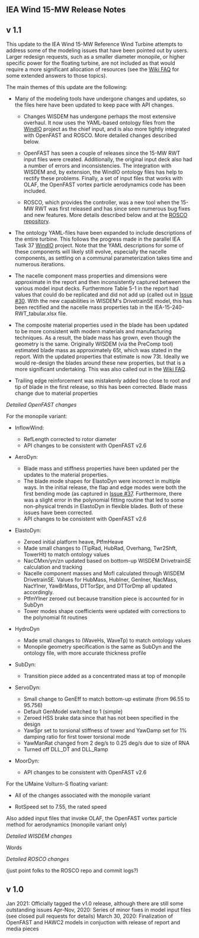 ## IEA Wind 15-MW Release Notes

v 1.1
----------

This update to the IEA Wind 15-MW Reference Wind Turbine attempts to address some of the modeling issues that have been pointed out by users.  Larger redesign requests, such as a smaller diameter monopile, or higher specific power for the floating turbine, are not included as that would require a more significant allocation of resources (see the [Wiki FAQ](https://github.com/IEAWindTask37/IEA-15-240-RWT/wiki/Frequently-Asked-Questions-(FAQ)) for some extended answers to those topics).  

The main themes of this update are the following:

 * Many of the modeling tools have undergone changes and updates, so the files here have been updated to keep pace with API changes.
 
   - Changes WISDEM has undergone perhaps the most extensive overhaul.  It now uses the YAML-based ontology files from the [WindIO](https://github.com/IEAWindTask37/windIO) project as the chief input, and is also more tightly integrated with OpenFAST and ROSCO.  More detailed changes described below.
   
   - OpenFAST has seen a couple of releases since the 15-MW RWT input files were created.  Additionally, the original input deck also had a number of errors and inconsistencies.  The integration with WISDEM and, by extension, the WindIO ontology files has help to rectify these problems.  Finally, a set of input files that works with OLAF, the OpenFAST vortex particle aerodynamics code has been included.
   
   - ROSCO, which provides the controller, was a new tool when the 15-MW RWT was first released and has since seen numerous bug fixes and new features.  More details described below and at the [ROSCO repository](https://github.com/nrel/rosco).

 * The ontology YAML-files have been expanded to include descriptions of the entire turbine.  This follows the progress made in the parallel IEA Task 37 [WindIO](https://github.com/IEAWindTask37/windIO) project.  Note that the YAML descriptions for some of these components will likely still evolve, especially the nacelle components, as settling on a communal parameterization takes time and numerous iterations.

 * The nacelle component mass properties and dimensions were approximate in the report and then inconsistently captured between the various model input decks.  Furthermore Table 5-1 in the report had values that could do be replicated and did not add up (called out in [Issue #30](https://github.com/IEAWindTask37/IEA-15-240-RWT/issues/30).  With the new capabilities in WISDEM's DrivetrainSE model, this has been rectified and the nacelle mass properties tab in the IEA-15-240-RWT_tabular.xlsx file.
 
 * The composite material properties used in the blade has been updated to be more consistent with modern materials and manufacturing techniques.  As a result, the blade mass has grown, even though the geometry is the same.  Originally WISDEM (via the PreComp tool) estimated blade mass as approximately 65t, which was stated in the report.  With the updated properties that estimate is now 73t.  Ideally we would re-design the blades around these new properties, but that is a more significant undertaking.  This was also called out in the [Wiki FAQ](https://github.com/IEAWindTask37/IEA-15-240-RWT/wiki/Frequently-Asked-Questions-(FAQ)).
 
 * Trailing edge reinforcement was mistakenly added too close to root and tip of blade in the first release, so this has been corrected.
Blade mass change due to material properties


*Detailed OpenFAST changes*

For the monopile variant:

 * InflowWind:
 
    - RefLength corrected to rotor diameter
    - API changes to be consistent with OpenFAST v2.6
	
 * AeroDyn:
 
    - Blade mass and stiffness properties have been updated per the updates to the material properties.
    - The blade mode shapes for ElastoDyn were incorrect in multiple ways.  In the initial release, the flap and edge modes were both the first bending mode (as captured in [Issue #37](https://github.com/IEAWindTask37/IEA-15-240-RWT/issues/37).  Furthermore, there was a slight error in the polynomial fitting routine that led to some non-physical trends in ElastoDyn in flexible blades.  Both of these issues have been corrected.
    - API changes to be consistent with OpenFAST v2.6
	
 * ElastoDyn:
 
    - Zeroed initial platform heave, PtfmHeave
    - Made small changes to (TipRad, HubRad, Overhang, Twr2Shft, TowerHt) to match ontology values
    - NacCMxn/yn/zn updated based on bottom-up WISDEM DrivetrainSE calculation and tracking
    - Nacelle component masses and MofI calculated through WISDEM DrivetrainSE.  Values for HubMass, HubIner, GenIner, NacMass, NacYIner, YawBrMass, DTTorSpr, and DTTorDmp all updated accordingly.
    - PtfmYIner zeroed out because transition piece is accounted for in SubDyn
    - Tower modes shape coefficients were updated with corrections to the polynomial fit routines
	
 * HydroDyn
 
    - Made small changes to (WaveHs, WaveTp) to match ontology values
    - Monopile geometry specification is the same as SubDyn and the ontology file, with more accurate thickness profile
	
 * SubDyn:
 
    - Transition piece added as a concentrated mass at top of monopile
	
 * ServoDyn:
 
    - Small change to GenEff to match bottom-up estimate (from 96.55 to 95.756)
    - Default GenModel switched to 1 (simple)
    - Zeroed HSS brake data since that has not been specified in the design
    - YawSpr set to torsional stiffness of tower and YawDamp set for 1% damping ratio for first tower torsional mode
    - YawManRat changed from 2 deg/s to 0.25 deg/s due to size of RNA
    - Turned off DLL_DT and DLL_Ramp
	
 * MoorDyn:
 
    - API changes to be consistent with OpenFAST v2.6

For the UMaine Volturn-S floating variant:

 * All of the changes associated with the monopile variant
 
 * RotSpeed set to 7.55, the rated speed

Also added input files that invoke OLAF, the OpenFAST vortex particle method for aerodynamics (monopile variant only)


*Detailed WISDEM changes*

Words

*Detailed ROSCO changes*

(just point folks to the ROSCO repo and commit logs?)


v 1.0
---------
Jan 2021: Officially tagged the v1.0 release, although there are still some outstanding issues
Apr-Nov, 2020: Series of minor fixes in model input files (see closed pull requests for details)
March 30, 2020: Finalization of OpenFAST and HAWC2 models in conjuction with release of report and media pieces


